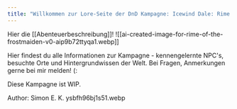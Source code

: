 ```yaml
---
title: "Willkommen zur Lore-Seite der DnD Kampagne: Icewind Dale: Rime of the Frostmaiden!"
---
```

Hier die [[Abenteuerbeschreibung]]!
![[ai-created-image-for-rime-of-the-frostmaiden-v0-aip9b72ttyqa1.webp]]

Hier findest du alle Informationen zur Kampagne - kennengelernte NPC's, besuchte Orte und Hintergrundwissen der Welt. Bei Fragen, Anmerkungen gerne bei mir melden! (:

Diese Kampagne ist WIP.

Author: Simon E. K.
ysbfh96bj1s51.webp

<html>
<div id="map" style="width: 90%; height: 250px;"></div>

<script src="https://unpkg.com/leaflet@1.7.1/dist/leaflet.js"></script>

<link href="https://unpkg.com/leaflet@1.7.1/dist/leaflet.css" rel="stylesheet"/>

  

<script>

var map = L.map('map', {

crs: L.CRS.Simple,

minZoom: -2,

maxZoom: 2,

});

  

var bounds = [[0, 0], [900, 2279]];

var image = L.imageOverlay('ysbfh96bj1s51.webp', bounds).addTo(map);

map.fitBounds(bounds);

  
  

</script>
</html>





























